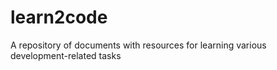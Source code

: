 learn2code
==========

A repository of documents with resources for learning various development-related tasks
